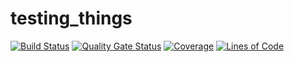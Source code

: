 # testing_things

[![Build Status](https://travis-ci.org/mihanloko/testing_things.svg?branch=master)](https://travis-ci.org/mihanloko/testing_things) 
[![Quality Gate Status](https://sonarcloud.io/api/project_badges/measure?project=mihanloko_testing_things&metric=alert_status)](https://sonarcloud.io/dashboard?id=mihanloko)
[![Coverage](https://sonarcloud.io/api/project_badges/measure?project=mihanloko_testing_things&metric=coverage)](https://sonarcloud.io/dashboard?id=mihanloko)
[![Lines of Code](https://sonarcloud.io/api/project_badges/measure?project=mihanloko_testing_things&metric=ncloc)](https://sonarcloud.io/dashboard?id=mihanloko)
